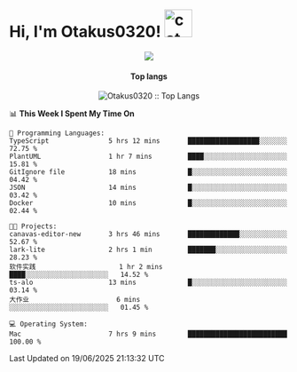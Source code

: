 <h1> Hi, I'm Otakus0320! <img src="https://media.giphy.com/media/mGcNjsfWAjY5AEZNw6/giphy.gif" width="50" alt="cat"></h1>

<p align="center"><a href="https://wakatime.com/@044d69d0-1253-4f60-96b6-5d19a0f9dde5"><img src="https://wakatime.com/badge/user/044d69d0-1253-4f60-96b6-5d19a0f9dde5.svg" /></a></p>

<h4 align="center">Top langs</h4>

<p align="center"><img src="https://github-readme-stats.vercel.app/api/top-langs/?username=Otakus0320&langs_count=10&theme=tokyonight&layout=compact&timestamp={{random_number}}" alt="Otakus0320 :: Top Langs" /></p>

<!--START_SECTION:waka-->
📊 **This Week I Spent My Time On** 

```text
💬 Programming Languages: 
TypeScript               5 hrs 12 mins       ██████████████████░░░░░░░   72.75 % 
PlantUML                 1 hr 7 mins         ████░░░░░░░░░░░░░░░░░░░░░   15.81 % 
GitIgnore file           18 mins             █░░░░░░░░░░░░░░░░░░░░░░░░   04.42 % 
JSON                     14 mins             █░░░░░░░░░░░░░░░░░░░░░░░░   03.42 % 
Docker                   10 mins             █░░░░░░░░░░░░░░░░░░░░░░░░   02.44 % 

🐱‍💻 Projects: 
canavas-editor-new       3 hrs 46 mins       █████████████░░░░░░░░░░░░   52.67 % 
lark-lite                2 hrs 1 min         ███████░░░░░░░░░░░░░░░░░░   28.23 % 
软件实践                     1 hr 2 mins         ████░░░░░░░░░░░░░░░░░░░░░   14.52 % 
ts-alo                   13 mins             █░░░░░░░░░░░░░░░░░░░░░░░░   03.14 % 
大作业                      6 mins              ░░░░░░░░░░░░░░░░░░░░░░░░░   01.45 % 

💻 Operating System: 
Mac                      7 hrs 9 mins        █████████████████████████   100.00 % 
```


 Last Updated on 19/06/2025 21:13:32 UTC
<!--END_SECTION:waka-->
